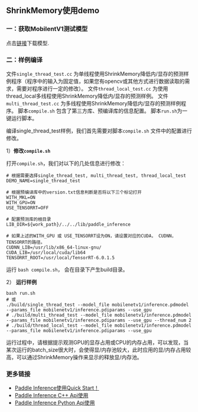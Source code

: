 ## ShrinkMemory使用demo

### 一：获取MobilentV1测试模型

点击[链接](https://paddle-inference-dist.bj.bcebos.com/Paddle-Inference-Demo/mobilenetv1.tgz)下载模型.

### 二：**样例编译**
 
文件`single_thread_test.cc` 为单线程使用ShrinkMemory降低内/显存的预测样例程序（程序中的输入为固定值，如果您有opencv或其他方式进行数据读取的需求，需要对程序进行一定的修改）。
文件`thread_local_test.cc` 为使用thread_local多线程使用ShrinkMemory降低内/显存的预测样例。
文件`multi_thread_test.cc` 为多线程使用ShrinkMemory降低内/显存的预测样例程序。
脚本`compile.sh` 包含了第三方库、预编译库的信息配置。
脚本`run.sh`为一键运行脚本。

编译single_thread_test样例，我们首先需要对脚本`compile.sh` 文件中的配置进行修改。

1）**修改`compile.sh`**

打开`compile.sh`，我们对以下的几处信息进行修改：

```shell
# 根据需要选择single_thread_test, multi_thread_test, thread_local_test
DEMO_NAME=single_thread_test

# 根据预编译库中的version.txt信息判断是否将以下三个标记打开
WITH_MKL=ON
WITH_GPU=ON
USE_TENSORRT=OFF

# 配置预测库的根目录
LIB_DIR=${work_path}/../../lib/paddle_inference

# 如果上述的WITH_GPU 或 USE_TENSORRT设为ON，请设置对应的CUDA， CUDNN， TENSORRT的路径。
CUDNN_LIB=/usr/lib/x86_64-linux-gnu/
CUDA_LIB=/usr/local/cuda/lib64
TENSORRT_ROOT=/usr/local/TensorRT-6.0.1.5
```

运行 `bash compile.sh`， 会在目录下产生build目录。


2） **运行样例**

```shell
bash run.sh
# 或
./build/single_thread_test --model_file mobilenetv1/inference.pdmodel --params_file mobilenetv1/inference.pdiparams --use_gpu
# ./build/multi_thread_test --model_file mobilenetv1/inference.pdmodel --params_file mobilenetv1/inference.pdiparams --use_gpu --thread_num 2
# ./build/thread_local_test --model_file mobilenetv1/inference.pdmodel --params_file mobilenetv1/inference.pdiparams --use_gpu
```

运行过程中，请根据提示观测GPU的显存占用或CPU的内存占用，可以发现，当某次运行的batch_size很大时，会使得显/内存池较大，此时应用的显/内存占用较高，可以通过ShrinkMemory操作来显示的释放显/内存池。

### 更多链接
- [Paddle Inference使用Quick Start！](https://paddle-inference.readthedocs.io/en/latest/introduction/quick_start.html)
- [Paddle Inference C++ Api使用](https://paddle-inference.readthedocs.io/en/latest/api_reference/cxx_api_index.html)
- [Paddle Inference Python Api使用](https://paddle-inference.readthedocs.io/en/latest/api_reference/python_api_index.html)
